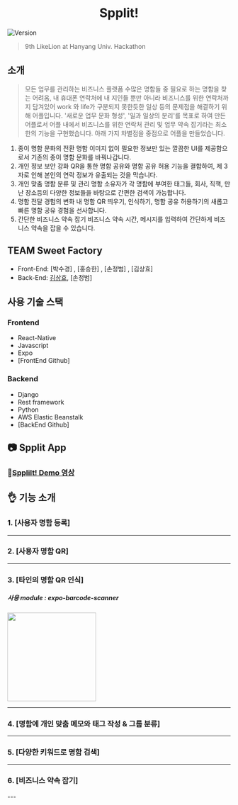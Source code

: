 <h1 align="center"> Spplit! </h1>
<p>
  <img alt="Version" src="https://img.shields.io/badge/version-0.1.0-blue.svg?cacheSeconds=2592000" />
</p>

> 9th LikeLion at Hanyang Univ. Hackathon

## 소개
> 모든 업무를 관리하는 비즈니스 플랫폼
수많은 명함들 중 필요로 하는 명함을 찾는 어려움, 내 휴대폰 연락처에 내 지인들 뿐만 아니라 비즈니스를 위한 연락처까지 담겨있어 work 와 life가 구분되지 못한듯한 일상 등의 문제점을 해결하기 위해 어플입니다.
'새로운 업무 문화 형성', '일과 일상의 분리'를 목표로 하여 만든 어플로서 어플 내에서 비즈니스를 위한 연락처 관리 및 업무 약속 잡기라는 최소한의 기능을 구현했습니다.
아래 가지 차별점을 중점으로 어플을 만들었습니다.
1. 종이 명함 문화의 전환
명함 이미지 없이 필요한 정보만 있는 깔끔한 UI를 제공함으로서 기존의 종이 명함 문화를 바꿔나갑니다.
2. 개인 정보 보안 강화
QR을 통한 명함 공유와 명함 공유 허용 기능을 결합하여, 제 3자로 인해 본인의 연락 정보가 유출되는 것을 막습니다.
3. 개인 맞춤 명함 분류 및 관리
명함 소유자가 각 명함에 부여한 태그들, 회사, 직책, 만난 장소등의 다양한 정보들을 바탕으로 간편한 검색이 가능합니다.
4. 명함 전달 경험의 변화
내 명함 QR 띄우기, 인식하기, 명함 공유 허용하기의 새롭고 빠른 명함 공유 경험을 선사합니다.
5. 간단한 비즈니스 약속 잡기
비즈니스 약속 시간, 메시지를 입력하여 간단하게 비즈니스 약속을 잡을 수 있습니다.



## TEAM Sweet Factory
- Front-End: [박수경] , [홍승한] , [손정범] , [김상효]
- Back-End: [김상효](https://github.com/SH0123), [손정범]


## 사용 기술 스택
### Frontend
- React-Native
- Javascript
- Expo
- [FrontEnd Github]

### Backend
- Django
- Rest framework
- Python
- AWS Elastic Beanstalk
- [BackEnd Github]



## 📷 Spplit App

### 🎥[Spplilt! Demo 영상]()


## 👌 기능 소개

### 1. [사용자 명함 등록]




---
### 2. [사용자 명함 QR]



---
### 3. [타인의 명함 QR 인식]

##### 사용 module : expo-barcode-scanner

<img src= "https://user-images.githubusercontent.com/26588989/97098917-c4241700-16c5-11eb-88fb-d41522b3d78e.jpg" width=200 >

---

### 4. [명함에 개인 맞춤 메모와 태그 작성 & 그룹 분류]

<div>

</div>

---

### 5. [다양한 키워드로 명함 검색]

<div>
</div>

---

### 6. [비즈니스 약속 잡기]

<div>
</div>
---







